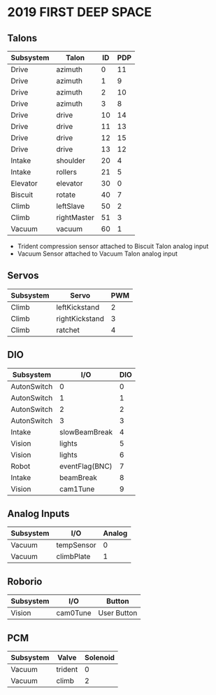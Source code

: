# 2019 FIRST DEEP SPACE

## Talons

Subsystem    | Talon       | ID | PDP
------------ | ----------- | -- | ---
Drive        | azimuth     | 0  | 11
Drive        | azimuth     | 1  | 9
Drive        | azimuth     | 2  | 10
Drive        | azimuth     | 3  | 8
Drive        | drive       | 10 | 14
Drive        | drive       | 11 | 13
Drive        | drive       | 12 | 15
Drive        | drive       | 13 | 12
Intake       | shoulder    | 20 | 4
Intake       | rollers     | 21 | 5
Elevator     | elevator    | 30 | 0
Biscuit      | rotate      | 40 | 7
Climb        | leftSlave   | 50 | 2
Climb        | rightMaster | 51 | 3
Vacuum       | vacuum      | 60 | 1

* Trident compression sensor attached to Biscuit Talon analog input
* Vacuum Sensor attached to Vacuum Talon analog input

## Servos

Subsystem   | Servo              | PWM
----------- | ------------------ | ---
Climb       | leftKickstand      | 2
Climb       | rightKickstand     | 3
Climb       | ratchet            | 4

## DIO

Subsystem   | I/O            | DIO
----------- | ---------------| ---
AutonSwitch |  0             | 0
AutonSwitch |  1             | 1
AutonSwitch |  2             | 2
AutonSwitch |  3             | 3
Intake      |  slowBeamBreak | 4
Vision      | lights         | 5
Vision      | lights         | 6
Robot       | eventFlag(BNC) | 7
Intake      | beamBreak      | 8
Vision      | cam1Tune       | 9

## Analog Inputs

Subsystem | I/O        | Analog
--------- |----------- |-------
Vacuum    | tempSensor | 0
Vacuum    | climbPlate | 1 

## Roborio

Subsystem | I/O      | Button
--------- | -------- | -----------
Vision    | cam0Tune | User Button

## PCM

Subsystem | Valve        | Solenoid
--------- | ------------ | --------
Vacuum    | trident      | 0
Vacuum    | climb        | 2
